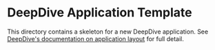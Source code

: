 # DeepDive Application Template

This directory contains a skeleton for a new DeepDive application.
See [DeepDive's documentation on application layout](http://deepdive.stanford.edu/doc/advanced/deepdiveapp.html) for full detail.
